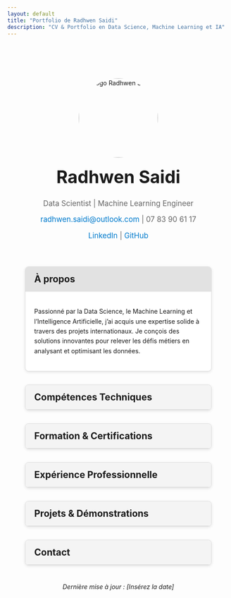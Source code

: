 ```yaml
---
layout: default
title: "Portfolio de Radhwen Saidi"
description: "CV & Portfolio en Data Science, Machine Learning et IA"
---
```


<style>
  /* Conteneur large et centrage */
  .container {
    max-width: 1100px;
    margin: 0 auto;
    padding: 20px 40px;
  }
  /* Style de l'en-tête */
  .header {
    text-align: center;
    margin: 60px 0;
  }
  .header img {
    width: 180px;
    border-radius: 50%;
  }
  .header h1 {
    font-size: 2.8em;
    margin-top: 20px;
  }
  .header p {
    font-size: 1.2em;
    color: #666;
  }
  /* Accordéon (sections cliquables) */
  details.accordion {
    margin-bottom: 30px;
    border: 1px solid #ddd;
    border-radius: 8px;
    overflow: hidden;
    background-color: #fff;
    box-shadow: 0 2px 6px rgba(0,0,0,0.1);
  }
  details.accordion summary {
    padding: 15px 20px;
    cursor: pointer;
    font-size: 1.5em;
    font-weight: bold;
    background-color: #f4f4f4;
    border-bottom: 1px solid #ddd;
    list-style: none;
  }
  details.accordion[open] summary {
    background-color: #e2e2e2;
  }
  details.accordion .content {
    padding: 20px;
    line-height: 1.6;
  }
  /* Liens et listes */
  ul {
    list-style: none;
    padding: 0;
  }
  ul li {
    margin-bottom: 10px;
  }
  a {
    color: #007acc;
    text-decoration: none;
  }
  a:hover {
    text-decoration: underline;
  }
  /* Responsive */
  @media (max-width: 768px) {
    .container { padding: 0 20px; }
  }
</style>

<div class="container">

  <!-- En-tête -->
  <div class="header">
    <!-- Remplacez /assets/img/logo.png par l'URL de votre logo ou photo -->
    <img src="/assets/img/logo.png" alt="Logo Radhwen Saidi">
    <h1>Radhwen Saidi</h1>
    <p>Data Scientist | Machine Learning Engineer</p>
    <p>
      <a href="mailto:radhwen.saidi@outlook.com">radhwen.saidi@outlook.com</a> | 07 83 90 61 17
    </p>
    <p>
      <a href="https://www.linkedin.com/in/radhwen-saidi" target="_blank">LinkedIn</a> | 
      <a href="https://github.com/radhwen-saidi" target="_blank">GitHub</a>
    </p>
  </div>

  <!-- Section "À propos" -->
  <details class="accordion" open>
    <summary>À propos</summary>
    <div class="content">
      <p>
        Passionné par la Data Science, le Machine Learning et l’Intelligence Artificielle, j’ai acquis une expertise solide à travers des projets internationaux. Je conçois des solutions innovantes pour relever les défis métiers en analysant et optimisant les données.
      </p>
    </div>
  </details>

  <!-- Section "Compétences Techniques" -->
  <details class="accordion">
    <summary>Compétences Techniques</summary>
    <div class="content">
      <h3>Systèmes d’exploitation</h3>
      <p>Windows, Linux (Ubuntu, CentOS)</p>
      <h3>Langages & Frameworks</h3>
      <p>Python, R, Java, C/C#, Flask</p>
      <h3>Machine Learning</h3>
      <p>KNN, Decision Tree, Random Forest, SVM, Naïve Bayes, Régression linéaire, Logistic Regression, PCA, K-Means, XGBoost</p>
      <h3>Deep Learning & NLP</h3>
      <p>TensorFlow, Keras, PyTorch, ANN, RNN, CNN, NLTK, Transformers</p>
      <h3>IA Générative</h3>
      <p>LLMs, RAG Pipelines, Vector Embeddings, Semantic Search, FAISS, ChromaDB, LangChain, Langraph, Prompt Engineering, Fine-tuning (LoRA, PEFT, Quantification)</p>
      <h3>Big Data & Bases de Données</h3>
      <p>Hadoop, PySpark, Cloud Computing, AWS, SQL/PostgreSQL, NoSQL</p>
      <h3>MLOps & Déploiement</h3>
      <p>GitHub/GitLab, MLflow, CI/CD, Docker, Grafana, Airflow, CLI, FastAPI, Streamlit</p>
      <h3>Compétences Transversales</h3>
      <p>Analyse de données, mathématiques, statistiques, probabilités, méthodes stochastiques, séries temporelles, visualisation, optimisation</p>
      <h3>Langues</h3>
      <p>Français (Courant), Anglais (Professionnel – TOEIC 865), Allemand (A2.2)</p>
    </div>
  </details>

  <!-- Section "Formation & Certifications" -->
  <details class="accordion">
    <summary>Formation & Certifications</summary>
    <div class="content">
      <h3>Formation</h3>
      <ul>
        <li><strong>Mastère Spécialisé Expert en Sciences des Données</strong> – INSA Rouen Normandie, France (2022-2023)</li>
        <li>
          <strong>Diplôme d'ingénieur, Informatique</strong> – École Nationale Supérieure d'Ingénieurs du Mans, France (2020-2022)<br>
          <em>(Double diplôme via mobilité internationale)</em>
        </li>
        <li><strong>Diplôme d'ingénieur, Informatique</strong> – École Supérieure d’Ingénierie et de Technologie (ESPRIT), Tunisie (2018-2020)</li>
      </ul>
      <h3>Certifications</h3>
      <ul>
        <li>Machine Learning Scientist – DataCamp</li>
        <li>Deep Learning Specialization – Coursera</li>
      </ul>
    </div>
  </details>

  <!-- Section "Expérience Professionnelle" -->
  <details class="accordion">
    <summary>Expérience Professionnelle</summary>
    <div class="content">
      <h3>Data Scientist – ONEY BANQUE, Lille, France <small>(Depuis Octobre 2023)</small></h3>
      <ul>
        <li>Développement de solutions ML pour détection de fraude, recouvrement, segmentation client et scoring crédit.</li>
        <li>Création d’outils analytiques : rapports automatisés, monitoring et alertes proactives.</li>
        <li>Optimisation continue des modèles pour renforcer robustesse et performance.</li>
        <li>Mise en place de bonnes pratiques pour aligner les filiales internationales.</li>
      </ul>
      <h3>Data Scientist – Crédit Agricole Consumer Finance, Lille, France <small>(Octobre 2022 – Septembre 2023)</small></h3>
      <ul>
        <li><strong>Projet NLP – Catégorisation de Transactions Bancaires :</strong> Système d’annotation intelligent, pipeline de prétraitement avancé, modèle BERT avec fine-tuning.</li>
        <li><strong>Projet Open Banking – Système de Scoring de Crédit :</strong> Intégration de données, analyses statistiques, modèle XGBoost suivi via MLflow et explicabilité avec SHAP.</li>
      </ul>
      <h3>Stage – Data Scientist / Machine Learning Engineer<br><small>E-nno Switzerland SA, Genève, Suisse (Mars 2022 – Septembre 2022)</small></h3>
      <ul>
        <li>Détection d’anomalies énergétiques dans la consommation d’énergie.</li>
        <li>Pipeline ETL & ingestion cloud avec intégration sur AWS.</li>
        <li>Déploiement automatisé via Docker, GitLab CI/CD, Airflow, Kubernetes et dashboards (Grafana).</li>
      </ul>
      <h3>Stage Data Science – Teamwill Consulting, Paris, France <small>(Juillet 2021 – Septembre 2021)</small></h3>
      <ul>
        <li>Développement d'une plateforme IA de CrowdFunding : modèle prédictif, analyse sentimentale sur tweets, chatbot basé sur réseaux de neurones et déploiement d'une application web Flask sur AWS.</li>
      </ul>
    </div>
  </details>

  <!-- Section "Projets & Démonstrations" -->
  <details class="accordion">
    <summary>Projets & Démonstrations</summary>
    <div class="content">
      <p>Découvrez mes projets sur <a href="https://github.com/radhwen-saidi" target="_blank">GitHub</a> :</p>
      <ul>
        <li><a href="https://github.com/radhwen-saidi/fraud-detection-ml" target="_blank">Détection de Fraude avec Machine Learning</a></li>
        <li><a href="https://github.com/radhwen-saidi/nlp-transaction-classification" target="_blank">Classification NLP des Transactions Bancaires</a></li>
        <li><a href="https://github.com/radhwen-saidi/credit-scoring-ml" target="_blank">Système de Scoring de Crédit Open Banking</a></li>
        <li><a href="https://github.com/radhwen-saidi/energy-anomaly-detection" target="_blank">Détection d’Anomalies Énergétiques</a></li>
      </ul>
      <h3>Démonstrations Vidéo</h3>
      <div style="text-align: center;">
        <iframe width="800" height="450" src="https://www.youtube.com/embed/VIDEO_ID" frameborder="0" allowfullscreen style="border-radius: 8px;"></iframe>
      </div>
    </div>
  </details>

  <!-- Section "Contact" -->
  <details class="accordion">
    <summary>Contact</summary>
    <div class="content">
      <ul>
        <li>📧 <a href="mailto:radhwen.saidi@outlook.com">radhwen.saidi@outlook.com</a></li>
        <li>🔗 <a href="https://www.linkedin.com/in/radhwen-saidi" target="_blank">LinkedIn</a></li>
        <li>🐙 <a href="https://github.com/radhwen-saidi" target="_blank">GitHub</a></li>
      </ul>
    </div>
  </details>

  <div style="text-align: center; margin-top: 40px; font-style: italic;">
    Dernière mise à jour : [Insérez la date]
  </div>

</div>
